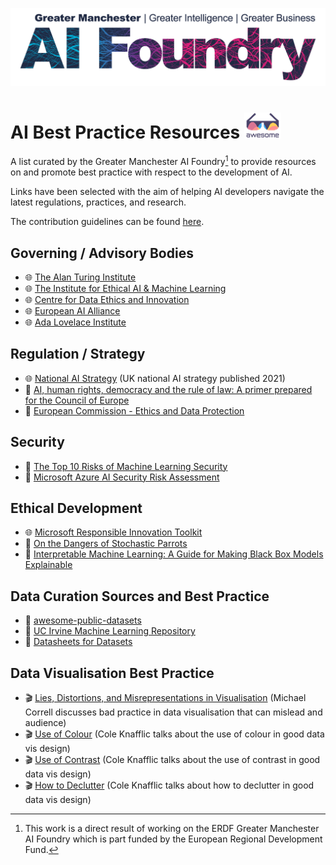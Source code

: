 ![foundry_logo](https://github.com/CMDT/awesome-ai-foundry/blob/master/Images/AI%20Foundry%20Logo_RGB_Full%20Colour.png)

# AI Best Practice Resources ![awesome_logo](https://github.com/CMDT/awesome-ai-foundry/blob/master/Images/awesome_list_logo_small.png)

A list curated by the Greater Manchester AI Foundry[^1] to provide resources on and promote best practice with respect to the development of AI.

Links have been selected with the aim of helping AI developers navigate the latest regulations, practices, and research.

The contribution guidelines can be found [here](contributing.md).

## Governing / Advisory Bodies

- 🌐 [The Alan Turing Institute](https://www.turing.ac.uk/)
- 🌐 [The Institute for Ethical AI & Machine Learning](https://ethical.institute/)
- 🌐 [Centre for Data Ethics and Innovation](https://www.gov.uk/government/organisations/centre-for-data-ethics-and-innovation)
- 🌐 [European AI Alliance](https://futurium.ec.europa.eu/en/european-ai-alliance)
- 🌐 [Ada Lovelace Institute](https://www.adalovelaceinstitute.org/just-ai/)

## Regulation / Strategy

- 🌐 [National AI Strategy](https://www.gov.uk/government/news/new-strategy-to-unleash-the-transformational-power-of-artificial-intelligence) (UK national AI strategy published 2021)
- 📜 [AI, human rights, democracy and the rule of law: A primer prepared for the Council of Europe](https://www.turing.ac.uk/research/publications/ai-human-rights-democracy-and-rule-law-primer-prepared-council-europe)
- 📜 [European Commission - Ethics and Data Protection](https://ec.europa.eu/info/funding-tenders/opportunities/docs/2021-2027/horizon/guidance/ethics-and-data-protection_he_en.pdf)

## Security

- 📜 [The Top 10 Risks of Machine Learning Security](https://ieeexplore.ieee.org/document/9107290)
- 📜 [Microsoft Azure AI Security Risk Assessment](https://github.com/Azure/AI-Security-Risk-Assessment/blob/main/AI_Risk_Assessment_v4.1.4.pdf)

## Ethical Development

- 🌐 [Microsoft Responsible Innovation Toolkit](https://docs.microsoft.com/en-us/azure/architecture/guide/responsible-innovation/)
- 📜 [On the Dangers of Stochastic Parrots](https://dl.acm.org/doi/10.1145/3442188.3445922)
- 📖 [Interpretable Machine Learning: A Guide for Making Black Box Models Explainable](https://christophm.github.io/interpretable-ml-book/intro.html)

## Data Curation Sources and Best Practice

- 💾 [awesome-public-datasets](https://github.com/awesomedata/awesome-public-datasets/)
- 💾 [UC Irvine Machine Learning Repository](https://archive.ics.uci.edu/ml/index.php)
- 📜 [Datasheets for Datasets](https://arxiv.org/pdf/1803.09010.pdf)

## Data Visualisation Best Practice

- 🎬 [Lies, Distortions, and Misrepresentations in Visualisation](https://www.youtube.com/watch?v=IFA-3uXEcb0) (Michael Correll discusses bad practice in data visualisation that can mislead and audience)
- 🎬 [Use of Colour](https://www.youtube.com/watch?v=AiD6etOB6qI) (Cole Knafflic talks about the use of colour in good data vis design)
- 🎬 [Use of Contrast](https://www.youtube.com/watch?v=60KiAXbkrl0) (Cole Knafflic talks about the use of contrast in good data vis design)
- 🎬 [How to Declutter](https://www.youtube.com/watch?v=X79o46W5plI) (Cole Knafflic talks about how to declutter in good data vis design)

[^1]: This work is a direct result of working on the ERDF Greater Manchester AI Foundry which is part funded by the European Regional Development Fund.
